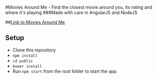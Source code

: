 #Movies Around Me - Find the closest movie around you, its rating and where it's playing
###Made with care in AngularJS and NodeJS

##[Link to Movies Around Me](https://moviesaroundme.com/)

## Setup
- Clone this repository
- `npm install`
- `cd public`
- `bower install`
- Run `npm start` from the root folder to start the app

